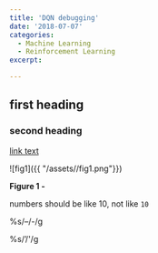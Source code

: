 ```yaml
---
title: 'DQN debugging'
date: '2018-07-07'
categories:
  - Machine Learning
  - Reinforcement Learning
excerpt:

---
```

## first heading

### second heading

[link text](link)

![fig1]({{ "/assets//fig1.png"}}) 

**Figure 1 -**

numbers should be like 10, not like `10`

%s/&#8211;/-/g


%s/&#8217;/'/g
